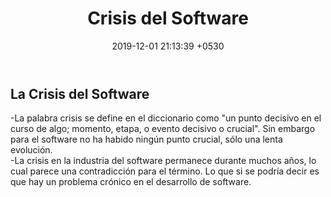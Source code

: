 ﻿---
layout: post
title:  "Crisis del Software"
date:   2019-12-01 21:13:39 +0530
---
<h2>La Crisis del Software</h2>
  <p>-La palabra crisis se define en el diccionario como "un punto decisivo en el curso de algo; momento, etapa, o evento decisivo o crucial". Sin embargo para el software no ha habido ningún punto crucial, sólo una lenta evolución.<br>
  -La crisis en la industria del software permanece durante muchos años, lo cual parece una contradicción para el término. Lo que si se podría decir es que hay un problema crónico en el desarrollo de software.</p>
  
